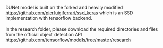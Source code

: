 DUNet model is built on the forked and heavily modified https://github.com/pierluigiferrari/ssd_keras which is an SSD implementation with tensorflow backend. </br></br>
In the research folder, please download the required directories and files from the official object detection API https://github.com/tensorflow/models/tree/master/research
